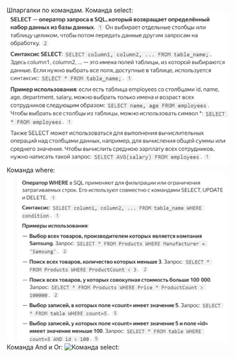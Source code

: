Шпаргалки по командам.
Команда select:
![Команда select:](https://github.com/777Artem-Led/333/blob/main/2025-05-10_13-22-01.png)
Команда where:
![Команда select:](https://github.com/777Artem-Led/333/blob/main/2025-05-10_15-45-27.png)
Команда And и Or: ![Команда select:](https://github.com/777Artem-Led/333/commit/6a1b001eb738a2b1ee86876a9f7cf47e7ddff75a)

